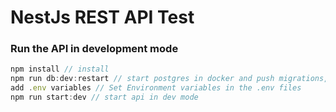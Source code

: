 # NestJs REST API Test


### Run the API in development mode
```javascript
npm install // install
npm run db:dev:restart // start postgres in docker and push migrations, make sure docker is running in the background
add .env variables // Set Environment variables in the .env files
npm run start:dev // start api in dev mode
```